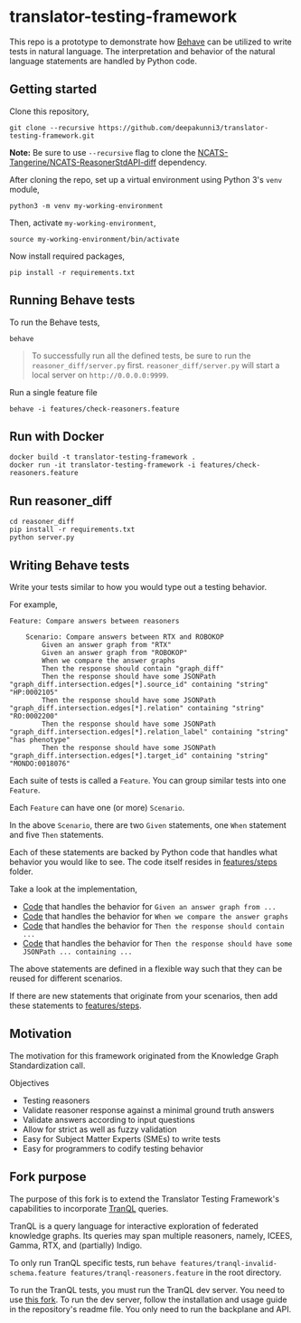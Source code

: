 # translator-testing-framework

This repo is a prototype to demonstrate how [Behave](https://behave.readthedocs.io/en/latest/) can be utilized to write tests in natural language. The interpretation and behavior of the natural language statements are handled by Python code.

## Getting started

Clone this repository,
```
git clone --recursive https://github.com/deepakunni3/translator-testing-framework.git
```

**Note:** Be sure to use `--recursive` flag to clone the [NCATS-Tangerine/NCATS-ReasonerStdAPI-diff](https://github.com/NCATS-Tangerine/NCATS-ReasonerStdAPI-diff) dependency.

After cloning the repo, set up a virtual environment using Python 3's `venv` module,
```
python3 -m venv my-working-environment
```

Then, activate `my-working-environment`,
```
source my-working-environment/bin/activate
```

Now install required packages,
```
pip install -r requirements.txt
```


## Running Behave tests

To run the Behave tests,
```
behave
```

> To successfully run all the defined tests, be sure to run the `reasoner_diff/server.py` first.
> `reasoner_diff/server.py` will start a local server on `http://0.0.0.0:9999`.

Run a single feature file

```shell
behave -i features/check-reasoners.feature
```



## Run with Docker

```shell
docker build -t translator-testing-framework .
docker run -it translator-testing-framework -i features/check-reasoners.feature
```

## Run reasoner_diff

```shell
cd reasoner_diff
pip install -r requirements.txt
python server.py
```



## Writing Behave tests

Write your tests similar to how you would type out a testing behavior.

For example,
```
Feature: Compare answers between reasoners

    Scenario: Compare answers between RTX and ROBOKOP
        Given an answer graph from "RTX"
        Given an answer graph from "ROBOKOP"
        When we compare the answer graphs
        Then the response should contain "graph_diff"
        Then the response should have some JSONPath "graph_diff.intersection.edges[*].source_id" containing "string" "HP:0002105"
        Then the response should have some JSONPath "graph_diff.intersection.edges[*].relation" containing "string" "RO:0002200"
        Then the response should have some JSONPath "graph_diff.intersection.edges[*].relation_label" containing "string" "has phenotype"
        Then the response should have some JSONPath "graph_diff.intersection.edges[*].target_id" containing "string" "MONDO:0018076"

```

Each suite of tests is called a `Feature`. You can group similar tests into one `Feature`.

Each `Feature` can have one (or more) `Scenario`.

In the above `Scenario`, there are two `Given` statements, one `When` statement and five `Then` statements.

Each of these statements are backed by Python code that handles what behavior you would like to see. The code itself resides in [features/steps](https://github.com/deepakunni3/translator-testing-framework/tree/master/features/steps) folder.

Take a look at the implementation,
- [Code](https://github.com/deepakunni3/translator-testing-framework/blob/dfb8183b1cf106ab415acc923d8466b262493a00/features/steps/steps.py#L33) that handles the behavior for `Given an answer graph from ...`
- [Code](https://github.com/deepakunni3/translator-testing-framework/blob/dfb8183b1cf106ab415acc923d8466b262493a00/features/steps/steps.py#L81) that handles the behavior for `When we compare the answer graphs`
- [Code](https://github.com/deepakunni3/translator-testing-framework/blob/dfb8183b1cf106ab415acc923d8466b262493a00/features/steps/steps.py#L106) that handles the behavior for `Then the response should contain ...`
- [Code](https://github.com/deepakunni3/translator-testing-framework/blob/dfb8183b1cf106ab415acc923d8466b262493a00/features/steps/steps.py#L143) that handles the behavior for `Then the response should have some JSONPath ... containing ...`


The above statements are defined in a flexible way such that they can be reused for different scenarios.

If there are new statements that originate from your scenarios, then add these statements to [features/steps](https://github.com/deepakunni3/translator-testing-framework/tree/master/features/steps).

## Motivation

The motivation for this framework originated from the Knowledge Graph Standardization call.

Objectives
- Testing reasoners
- Validate reasoner response against a minimal ground truth answers
- Validate answers according to input questions
- Allow for strict as well as fuzzy validation
- Easy for Subject Matter Experts (SMEs) to write tests
- Easy for programmers to codify testing behavior

## Fork purpose

The purpose of this fork is to extend the Translator Testing Framework's capabilities to incorporate [TranQL](https://github.com/NCATS-Tangerine/tranql) queries.

TranQL is a query language for interactive exploration of federated knowledge graphs. Its queries may span multiple reasoners, namely, ICEES, Gamma, RTX, and (partially) Indigo.

To only run TranQL specific tests, run `behave features/tranql-invalid-schema.feature features/tranql-reasoners.feature` in the root directory.

To run the TranQL tests, you must run the TranQL dev server. You need to use [this fork](https://github.com/frostyfan109/tranql/).
To run the dev server, follow the installation and usage guide in the repository's readme file. You only need to run the backplane and API.
